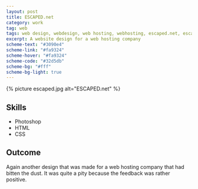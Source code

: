 ```yaml
---
layout: post
title: ESCAPED.net
category: work
tag: web
tags: web design, webdesign, web hosting, webhosting, escaped.net, escaped, blue, grey, gray
excerpt: A website design for a web hosting company
scheme-text: "#3090e4"
scheme-link: "#fa9324"
scheme-hover: "#fa9324"
scheme-code: "#32d5db"
scheme-bg: "#fff"
scheme-bg-light: true
---
```


<p class="browser">{% picture escaped.jpg alt="ESCAPED.net" %}</p>

## Skills
- Photoshop
- HTML
- CSS

## Outcome
Again another design that was made for a web hosting company that had bitten the dust. It was quite a pity because the feedback was rather positive.